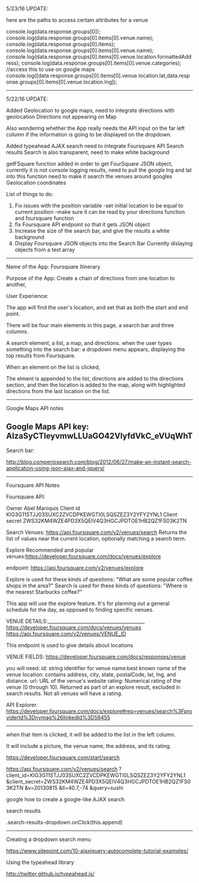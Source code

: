 5/23/16 UPDATE:

here are the paths to access certain attributes for a venue

  console.log(data.response.groups[0]);
  console.log(data.response.groups[0].items[0].venue.name);
  console.log(data.response.groups[0].items);
  console.log(data.response.groups[0].items[0].venue.name);
  console.log(data.response.groups[0].items[0].venue.location.formattedAddress);
  console.log(data.response.groups[0].items[0].venue.categories);
  //access this to use on google maps
  console.log([data.response.groups[0].items[0].venue.location.lat,data.response.groups[0].items[0].venue.location.lng]);
  
 

---------------------------------------------------------------------------------------------------------------------
5/22/16 UPDATE:

Added Geolocation to google maps, 
    need to integrate directions with geolocation
    Directions not appearing on Map
    
Also wondering whether the App really needs the API input on the
far left column if the information is going to be displayed on the dropdown.
    
Added typeahead AJAX search
    need to integrate Foursquare API Search results
    Search is also transparent, need to make white background
    
getFSquare function added in order to get FourSquare JSON object,
    currently it is not console logging results,
    need to pull the google lng and lat into this function
    need to make it search the venues around googles Geolocation coordinates

List of things to do:

1. Fix issues with the position variable
            -set initial location to be equal to current position
            -make sure it can be read by your directions function and foursquare function
3. fix Foursquare API endpoint so that it gets JSON object
4. Increase the size of the search bar, and give the results a white background
5. Display Foursquare JSON objects into the Search Bar 
          Currently dislaying objects from a test array
 













------------------------------------------------------------------------



Name of the App: Foursquare Itinerary

Purpose of the App: 
Create a chain of directions from one location to another,


User Experience:

The app will find the user's location, and set that as both the start and end point.

There will be four main elements in this page,
a search bar and three columns.

A search element, a list, a map, and directions.
when the user types something into the search bar: 
a dropdown menu appears, displaying the top results from Foursquare.

When an element on the list is clicked, 

The elment is appended to the list,
directions are added to the directions section, and then 
the location is added to the map, along with highlighted directions from the last location on the list.


-------------------------------------------------------------------------------------------------------------------------
Google Maps API notes

Google Maps API key:
AIzaSyCTleyvmwLLUaGO42VlyfdVkC_eVUqWhT
------------------------------------------------------------------------------
Search bar:

http://blog.comperiosearch.com/blog/2012/06/27/make-an-instant-search-application-using-json-ajax-and-jquery/




------------------------------------------------------------------------------------------------------------------
Foursquare API Notes

Foursquare API:

Owner
Abel Maniquis
Client id
KIG3G11STJJ03SUXC2ZVCDPKEWGTI0LSQSZEZ3Y2YFY2YNL1
Client secret
ZWS32KM4WZE4PD3X5QEIV4Q3HGCJPDTOE1HB2QZ1FS03K2TN

Search Venues:
https://api.foursquare.com/v2/venues/search
Returns the list of values near the current location, optionally matching a search term.

Explore Recommended and popular venues:https://developer.foursquare.com/docs/venues/explore

endpoint: https://api.foursquare.com/v2/venues/explore


Explore is used for these kinds of questions:
    "What are some popular coffee shops in the area?"
Search is used for these kinds of questions:
    "Where is the nearest Starbucks coffee?"


This app will use the explore feature. It's for planning out a general schedule for the day,
as opposed to finding specific venues.

VENUE DETAILS:_________________________________________
https://developer.foursquare.com/docs/venues/venues
https://api.foursquare.com/v2/venues/VENUE_ID

This endpoint is used to give details about locations

VENUE FIELDS: https://developer.foursquare.com/docs/responses/venue

you will need:
id: string identifier for venue
name:best known name of the venue
location: contains address, city, state, postalCode, lat, lng, and distance.
url: URL of the venue's website
rating: Numerical rating of the venue (0 through 10). Returned as part of an explore result, excluded in search results. Not all venues will have a rating.

API Explorer:
https://developer.foursquare.com/docs/explore#req=venues/search%3FproviderId%3Dnymag%26linkedId%3D59455
____________________________________________________________


when that item is clicked, it will be added to the list
in the left column.

It will include a picture, the venue name, the address,
and its rating.


https://developer.foursquare.com/start/search



https://api.foursquare.com/v2/venues/search
  ?client_id=KIG3G11STJJ03SUXC2ZVCDPKEWGTI0LSQSZEZ3Y2YFY2YNL1
  &client_secret=ZWS32KM4WZE4PD3X5QEIV4Q3HGCJPDTOE1HB2QZ1FS03K2TN
  &v=20130815
  &ll=40.7,-74
  &query=sushi
  
  




google how to create a google-like AJAX search

search results 

.search-results-dropdown.onClick(this.append)




-----------------------------------------------------------------------------------
Creating a dropdown search menu

https://www.sitepoint.com/10-ajaxjquery-autocomplete-tutorial-examples/


Using the typeahead library

http://twitter.github.io/typeahead.js/
